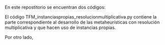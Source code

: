 En este repostitorio se encuentran dos códigos:

El código TFM_instanciaspropias_resolucionmultiplicativa.py contiene la parte correspondiente al desarrollo de las metaheurísticas con resolución multiplicativa y que hacen uso de instancias propias.

Por otro lado,
